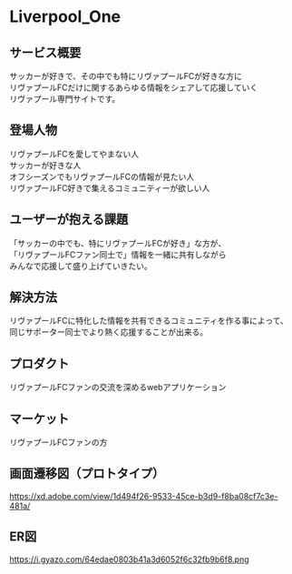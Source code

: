 # Liverpool_One

## サービス概要

サッカーが好きで、その中でも特にリヴァプールFCが好きな方に<br>
リヴァプールFCだけに関するあらゆる情報をシェアして応援していく<br>
リヴァプール専門サイトです。

## 登場人物

リヴァプールFCを愛してやまない人<br>
サッカーが好きな人<br>
オフシーズンでもリヴァプールFCの情報が見たい人<br>
リヴァプールFC好きで集えるコミュニティーが欲しい人<br>

## ユーザーが抱える課題
「サッカーの中でも、特にリヴァプールFCが好き」な方が、<br>
「リヴァプールFCファン同士で」情報を一緒に共有しながら<br>
みんなで応援して盛り上げていきたい。

## 解決方法
リヴァプールFCに特化した情報を共有できるコミュニティを作る事によって、<br>
同じサポーター同士でより熱く応援することが出来る。

## プロダクト
リヴァプールFCファンの交流を深めるwebアプリケーション

## マーケット
リヴァプールFCファンの方

## 画面遷移図（プロトタイプ）
https://xd.adobe.com/view/1d494f26-9533-45ce-b3d9-f8ba08cf7c3e-481a/

## ER図
https://i.gyazo.com/64edae0803b41a3d6052f6c32fb9b6f8.png